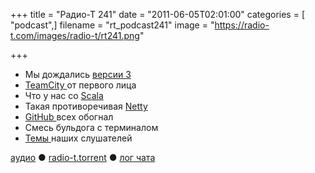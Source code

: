 +++
title = "Радио-Т 241"
date = "2011-06-05T02:01:00"
categories = [ "podcast",]
filename = "rt_podcast241"
image = "https://radio-t.com/images/radio-t/rt241.png"

+++

- Мы дождались [версии 3](https://lkml.org/lkml/2011/5/29/204)
- [TeamCity ](http://www.jetbrains.com/teamcity/)от первого лица
- Что у нас со [Scala](http://blog.lexspoon.org/2011/06/martin-odersky-on-state-of-scala.html)
- Такая противоречивая [Netty](http://www.redmonk.com/jgovernor/2011/05/12/typesafe-the-polyglot-revolution-continues-apace/)
- [GitHub ](http://habrahabr.ru/blogs/Git/120535/)всех обогнал
- Смесь бульдога с терминалом
- [Темы ](http://new.radio-t.com/2011/06/241.html)наших слушателей

[аудио](http://archive.rucast.net/radio-t/media/rt_podcast241.mp3) ● [radio-t.torrent](http://www.radio-t.com/torrents/rt_podcast241.mp3.torrent) ● [лог чата](http://chat.radio-t.com/logs/radio-t-241.html)<audio src="http://archive.rucast.net/radio-t/media/rt_podcast241.mp3" preload="none"></audio>